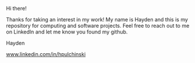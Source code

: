 Hi there!

Thanks for taking an interest in my work! My name is Hayden and this is my repository for computing and software projects. 
Feel free to reach out to me on LinkedIn and let me know you found my github.

Hayden

www.linkedin.com/in/hpulchinski
 
<!---
hpulch/hpulch is a ✨ special ✨ repository because its `README.md` (this file) appears on your GitHub profile.
You can click the Preview link to take a look at your changes.
--->
